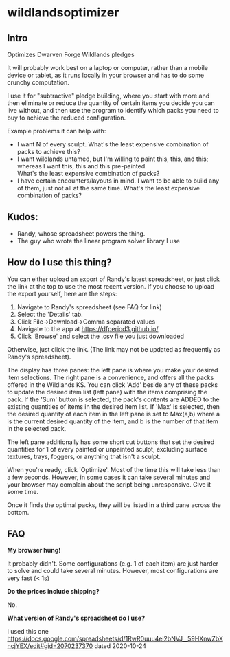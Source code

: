 # wildlandsoptimizer

## Intro
Optimizes Dwarven Forge Wildlands pledges

It will probably work best on a laptop or computer, rather than a mobile device or tablet, as it runs locally in your browser and has to do some 
crunchy computation.

I use it for "subtractive" pledge building, where you start with more and then eliminate or reduce the quantity of certain items you decide you can live without, and then use the program to identify which packs you need to buy to achieve the reduced 
configuration.

Example problems it can help with:

- I want N of every sculpt.  What's the least expensive combination of packs to achieve this?
- I want wildlands untamed, but I'm willing to paint this, this, and this; whereas I want this, this and this pre-painted.  
What's the least expensive combination of packs?
- I have certain encounters/layouts in mind.  I want to be able to build any of them, just not all at the same time.  What's the least expensive
combination of packs?

## Kudos:
- Randy, whose spreadsheet powers the thing.
- The guy who wrote the linear program solver library I use

## How do I use this thing?
You can either upload an export of Randy's latest spreadsheet, or just click the link at the top to use the most recent version.  If you choose to upload the export yourself, here are the steps:

1.  Navigate to Randy's spreadsheet (see FAQ for link)
2.  Select the 'Details' tab.
3.  Click File->Download->Comma separated values
4.  Navigate to the app at https://dfperiod3.github.io/
5.  Click 'Browse' and select the .csv file you just downloaded

Otherwise, just click the link.  (The link may not be updated as frequently as Randy's spreadsheet).

The display has three panes: the left pane is where you make your desired item selections.  The right pane is a convenience, and offers all the packs offered in the Wildlands KS.  You can click 'Add' beside any of these packs to update the desired item list (left pane) with the items comprising the pack.  If the 'Sum' button is selected, the pack's contents are ADDED to the existing quantities of items in the desired item list.  If 'Max' is selected, then the desired quantity of each item in the left pane is set to Max(a,b) where a is the current desired quantity of the item, and b is the number of that item in the selected pack.  

The left pane additionally has some short cut buttons that set the desired quantities for 1 of every painted or unpainted sculpt, excluding surface textures, trays, foggers, or anything that isn't a sculpt.

When you're ready, click 'Optimize'.  Most of the time this will take less than a few seconds.  However, in some cases it can take several minutes and your browser may complain about the script being unresponsive.  Give it some time.

Once it finds the optimal packs, they will be listed in a third pane across the bottom.

## FAQ
**My browser hung!**

It probably didn't.  Some configurations (e.g. 1 of each item) are just harder to solve and could take several minutes.  However, most configurations are very fast (< 1s)

**Do the prices include shipping?**

No.

**What version of Randy's spreadsheet do I use?**

I used this one https://docs.google.com/spreadsheets/d/1RwR0uuu4ei2bNVJ__59HXnwZbXncjYEX/edit#gid=2070237370 dated 2020-10-24


